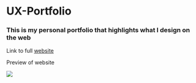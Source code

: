 # UX-Portfolio
<html>
  <h3>This is my personal portfolio that highlights what I design on the web</h2>
  <p>Link to full <a href="https://drew-design.netlify.com">website</a></p>
  <p>Preview of website</p>
  <img src="#">
</html>
